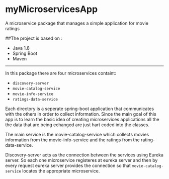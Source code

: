# myMicroservicesApp
A microservice package that manages a simple application for movie ratings

##The project is based on :

* Java 1.8
* Spring Boot
* Maven

----

In this package there are four microservices containt:

* `discovery-server`	
* `movie-catalog-service`	
* `movie-info-service`	
* `ratings-data-service`

Each directory is a seperate spring-boot application that communicates with the others in order to collect information. Since the main goal of this app is to learn the basic idea of creating microservices applications all the the data that are being echanged are just hart coded into the classes. 

The main service is the movie-catalog-service which collects movies information from the movie-info-service and the ratings from the rating-data-service.

Discovery-server acts as the connection between the services using Eureka server. So each one microservice registeres at eureka server and then by every request eureka server provides the connection so that `movie-catalog-service`	locates the appropriate microservice.
